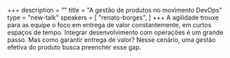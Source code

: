 +++
description = ""
title = "A gestão de produtos no movimento DevOps"
type = "new-talk"
speakers = [
        "renato-borges",
]
+++
A agilidade trouxe para as equipe o foco em entrega de valor constantemente, em curtos espaços de tempo. Integrar desenvolvimento com operações é um grande passo. Mas como garantir entrega de valor? Nesse cenário, uma gestão efetiva do produto busca preencher esse gap.